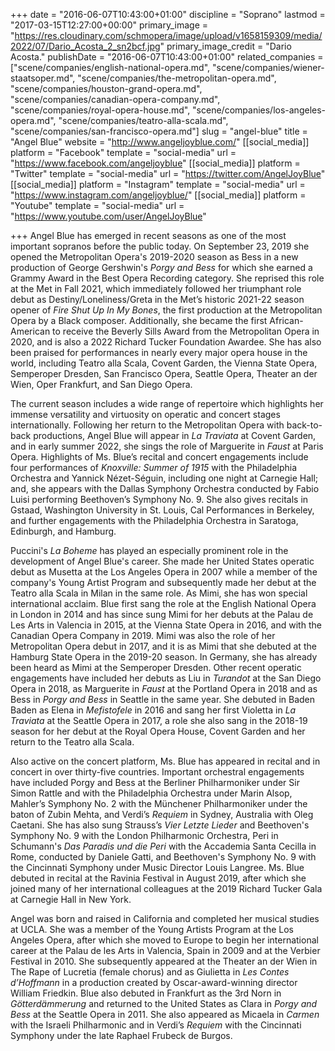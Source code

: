 +++
date = "2016-06-07T10:43:00+01:00"
discipline = "Soprano"
lastmod = "2017-03-15T12:27:00+00:00"
primary_image = "https://res.cloudinary.com/schmopera/image/upload/v1658159309/media/2022/07/Dario_Acosta_2_sn2bcf.jpg"
primary_image_credit = "Dario Acosta."
publishDate = "2016-06-07T10:43:00+01:00"
related_companies = ["scene/companies/english-national-opera.md", "scene/companies/wiener-staatsoper.md", "scene/companies/the-metropolitan-opera.md", "scene/companies/houston-grand-opera.md", "scene/companies/canadian-opera-company.md", "scene/companies/royal-opera-house.md", "scene/companies/los-angeles-opera.md", "scene/companies/teatro-alla-scala.md", "scene/companies/san-francisco-opera.md"]
slug = "angel-blue"
title = "Angel Blue"
website = "http://www.angeljoyblue.com/"
[[social_media]]
platform = "Facebook"
template = "social-media"
url = "https://www.facebook.com/angeljoyblue"
[[social_media]]
platform = "Twitter"
template = "social-media"
url = "https://twitter.com/AngelJoyBlue"
[[social_media]]
platform = "Instagram"
template = "social-media"
url = "https://www.instagram.com/angeljoyblue/"
[[social_media]]
platform = "Youtube"
template = "social-media"
url = "https://www.youtube.com/user/AngelJoyBlue"

+++
Angel Blue has emerged in recent seasons as one of the most important sopranos before the public today. On September 23, 2019 she opened the Metropolitan Opera's 2019-2020 season as Bess in a new production of George Gershwin's _Porgy and Bess_ for which she earned a Grammy Award in the Best Opera Recording category. She reprised this role at the Met in Fall 2021, which immediately followed her triumphant role debut as Destiny/Loneliness/Greta in the Met’s historic 2021-22 season opener of _Fire Shut Up In My Bones_, the first production at the Metropolitan Opera by a Black composer. Additionally, she became the first African-American to receive the Beverly Sills Award from the Metropolitan Opera in 2020, and is also a 2022 Richard Tucker Foundation Awardee. She has also been praised for performances in nearly every major opera house in the world, including Teatro alla Scala, Covent Garden, the Vienna State Opera, Semperoper Dresden, San Francisco Opera, Seattle Opera, Theater an der Wien, Oper Frankfurt, and San Diego Opera.

The current season includes a wide range of repertoire which highlights her immense versatility and virtuosity on operatic and concert stages internationally. Following her return to the Metropolitan Opera with back-to-back productions, Angel Blue will appear in _La Traviata_ at Covent Garden, and in early summer 2022, she sings the role of Marguerite in _Faust_ at Paris Opera. Highlights of Ms. Blue’s recital and concert engagements include four performances of _Knoxville: Summer of 1915_ with the Philadelphia Orchestra and Yannick Nézet-Séguin, including one night at Carnegie Hall; and, she appears with the Dallas Symphony Orchestra conducted by Fabio Luisi performing Beethoven’s Symphony No. 9. She also gives recitals in Gstaad, Washington University in St. Louis, Cal Performances in Berkeley, and further engagements with the Philadelphia Orchestra in Saratoga, Edinburgh, and Hamburg.

Puccini's _La Boheme_ has played an especially prominent role in the development of Angel Blue's career. She made her United States operatic debut as Musetta at the Los Angeles Opera in 2007 while a member of the company's Young Artist Program and subsequently made her debut at the Teatro alla Scala in Milan in the same role. As Mimi, she has won special international acclaim. Blue first sang the role at the English National Opera in London in 2014 and has since sung Mimi for her debuts at the Palau de Les Arts in Valencia in 2015, at the Vienna State Opera in 2016, and with the Canadian Opera Company in 2019. Mimi was also the role of her Metropolitan Opera debut in 2017, and it is as Mimi that she debuted at the Hamburg State Opera in the 2019-20 season. In Germany, she has already been heard as Mimi at the Semperoper Dresden. Other recent operatic engagements have included her debuts as Liu in _Turandot_ at the San Diego Opera in 2018, as Marguerite in _Faust_ at the Portland Opera in 2018 and as Bess in _Porgy and Bess_ in Seattle in the same year. She debuted in Baden Baden as Elena in _Mefistofele_ in 2016 and sang her first Violetta in _La Traviata_ at the Seattle Opera in 2017, a role she also sang in the 2018-19 season for her debut at the Royal Opera House, Covent Garden and her return to the Teatro alla Scala.

Also active on the concert platform, Ms. Blue has appeared in recital and in concert in over thirty-five countries. Important orchestral engagements have included Porgy and Bess at the Berliner Philharmoniker under Sir Simon Rattle and with the Philadelphia Orchestra under Marin Alsop, Mahler’s Symphony No. 2 with the Münchener Philharmoniker under the baton of Zubin Mehta, and Verdi’s _Requiem_ in Sydney, Australia with Oleg Caetani. She has also sung Strauss’s _Vier Letzte Lieder_ and Beethoven's Symphony No. 9 with the London Philharmonic Orchestra, Peri in Schumann's _Das Paradis und die Peri_ with the Accademia Santa Cecilla in Rome, conducted by Daniele Gatti, and Beethoven's Symphony No. 9 with the Cincinnati Symphony under Music Director Louis Langree. Ms. Blue debuted in recital at the Ravinia Festival in August 2019, after which she joined many of her international colleagues at the 2019 Richard Tucker Gala at Carnegie Hall in New York.

Angel was born and raised in California and completed her musical studies at UCLA. She was a member of the Young Artists Program at the Los Angeles Opera, after which she moved to Europe to begin her international career at the Palau de les Arts in Valencia, Spain in 2009 and at the Verbier Festival in 2010. She subsequently appeared at the Theater an der Wien in The Rape of Lucretia (female chorus) and as Giulietta in _Les Contes d’Hoffmann_ in a production created by Oscar-award-winning director William Friedkin. Blue also debuted in Frankfurt as the 3rd Norn in _Götterdämmerung_ and returned to the United States as Clara in _Porgy and Bess_ at the Seattle Opera in 2011. She also appeared as Micaela in _Carmen_ with the Israeli Philharmonic and in Verdi’s _Requiem_ with the Cincinnati Symphony under the late Raphael Frubeck de Burgos.